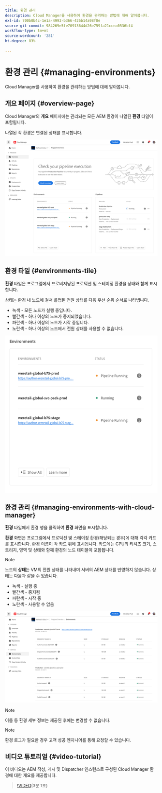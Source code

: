 ```yaml
---
title: 환경 관리
description: Cloud Manager를 사용하여 환경을 관리하는 방법에 대해 알아봅니다.
exl-id: 700b0b4c-1e1a-4993-b366-426b14a98f8e
source-git-commit: 984269e5fe70913644d26e759fa21ccea0536bf4
workflow-type: tm+mt
source-wordcount: '281'
ht-degree: 83%

---
```



# 환경 관리 {#managing-environments}

Cloud Manager를 사용하여 환경을 관리하는 방법에 대해 알아봅니다.

## 개요 페이지 {#overview-page}

Cloud Manager의 **개요** 페이지에는 관리되는 모든 AEM 환경이 나열된 **환경** 타일이 포함됩니다.

나열된 각 환경은 연결된 상태를 표시합니다.

![개요 페이지](/help/assets/Manage-Environ-Overview.png)

## 환경 타일 {#environments-tile}

**환경** 타일은 프로그램에서 프로비저닝된 프로덕션 및 스테이징 환경을 상태와 함께 표시합니다.

상태는 환경 내 노드에 걸쳐 롤업된 전원 상태를 다음 우선 순위 순서로 나타냅니다.

* 녹색 - 모든 노드가 실행 중입니다.
* 빨간색 - 하나 이상의 노드가 중지되었습니다.
* 파란색 - 하나 이상의 노드가 시작 중입니다.
* 노란색 - 하나 이상의 노드에서 전원 상태를 사용할 수 없습니다.

![환경 타일](/help/assets/Environments-card-new.png)

## 환경 관리 {#managing-environments-with-cloud-manager}

**환경** 타일에서 환경 행을 클릭하여 **환경** 화면을 표시합니다.

**환경** 화면은 프로그램에서 프로덕션 및 스테이징 환경(해당되는 경우)에 대해 각각 카드를 표시합니다. 환경 이름이 각 카드 위에 표시됩니다. 카드에는 CPU의 티셔츠 크기, 스토리지, 영역 및 상태와 함께 환경의 노드 테이블이 포함됩니다.

>[!NOTE]
>
>노드의 **상태**&#x200B;는 VM의 전원 상태를 나타내며 서버의 AEM 상태를 반영하지 않습니다. 상태는 다음과 같을 수 있습니다.

* 녹색 - 실행 중
* 빨간색 - 중지됨
* 파란색 - 시작 중
* 노란색 - 사용할 수 없음

![환경 탭](/help/assets/Environments-tab.png)

>[!NOTE]
>
>이름 등 환경 세부 정보는 제공된 후에는 변경할 수 없습니다.

>[!NOTE]
>
>환경 로그가 필요한 경우 고객 성공 엔지니어를 통해 요청할 수 있습니다.

## 비디오 튜토리얼 {#video-tutorial}

이 비디오는 AEM 작성, 게시 및 Dispatcher 인스턴스로 구성된 Cloud Manager 환경에 대한 개요를 제공합니다.

>[!VIDEO](https://video.tv.adobe.com/v/26318/)(3분 1초)
